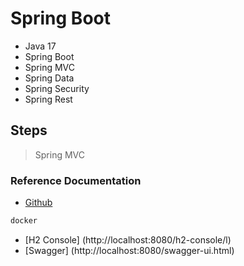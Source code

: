 # Spring Boot
- Java 17
- Spring Boot 
- Spring MVC
- Spring Data
- Spring Security
- Spring Rest

## Steps
> Spring MVC
> 

### Reference Documentation

* [Github](https://github.com/erdemburak/SpringBoot)

```sh
docker
```

* [H2 Console] (http://localhost:8080/h2-console/l)
* [Swagger] (http://localhost:8080/swagger-ui.html)